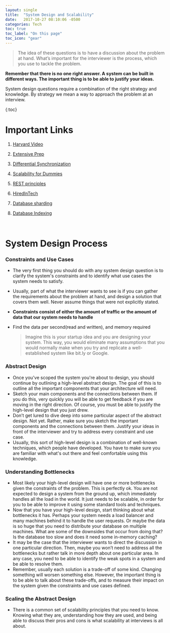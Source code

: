 ```yaml
---
layout: single
title:  "System Design and Scalability"
date:   2017-10-27 08:10:06 -0500
categories: Tech
toc: true
toc_label: "On this page"
toc_icon: "gear"
---
```


> The idea of these questions is to have a discussion about the problem at hand. What’s important for the interviewer is the process, which you use to tackle the problem.

**Remember that there is no one right answer. A system can be built in different ways. The important thing is to be able to justify your ideas.**

System design questions require a combination of the right strategy and knowledge. By strategy we mean a way to approach the problem at an interview.

{:toc}

# Important Links

1. [Harvard Video](https://www.youtube.com/watch?v=-W9F__D3oY4)

2. [Extensive Prep](https://github.com/checkcheckzz/system-design-interview)

3. [Differential Synchronization]( https://neil.fraser.name/writing/sync/)

4. [Scalability for Dummies](http://www.lecloud.net/tagged/scalability)

5. [REST principles](https://ninenines.eu/docs/en/cowboy/2.0/guide/rest_principles/)

6. [HiredInTech](https://www.hiredintech.com/classrooms/system-design/lesson/60)

7. [Database sharding](http://www.25hoursaday.com/weblog/2009/01/16/BuildingScalableDatabasesProsAndConsOfVariousDatabaseShardingSchemes.aspx)

8. [Database Indexing](https://stackoverflow.com/questions/1108/how-does-database-indexing-work)

   ​

# System Design Process
### Constraints and Use Cases

- The very first thing you should do with any system design question is to clarify the system's constraints and to identify what use cases the system needs to satisfy. 
- Usually, part of what the interviewer wants to see is if you can gather the requirements about the problem at hand, and design a solution that covers them well. Never assume things that were not explicitly stated.
- **Constraints consist of either the amount of traffic or the amount of data that our system needs to handle**
- Find the data per second(read and written), and memory required

  > Imagine this is your startup idea and you are designing your system. This way, you would eliminate many assumptions that you would normally make when you try and replicate a well-established system like bit.ly or Google.

### Abstract Design

- Once you've scoped the system you're about to design, you should continue by outlining a high-level abstract design. The goal of this is to outline all the important components that your architecture will need.
- Sketch your main components and the connections between them. If you do this, very quickly you will be able to get feedback if you are moving in the right direction. Of course, you must be able to justify the high-level design that you just drew.
- Don’t get lured to dive deep into some particular aspect of the abstract design. Not yet. Rather, make sure you sketch the important components and the connections between them. Justify your ideas in front of the interviewer and try to address every constraint and use case.
- Usually, this sort of high-level design is a combination of well-known techniques, which people have developed. You have to make sure you are familiar with what's out there and feel comfortable using this knowledge.

### Understanding Bottlenecks

- Most likely your high-level design will have one or more bottlenecks given the constraints of the problem. This is perfectly ok. You are not expected to design a system from the ground up, which immediately handles all the load in the world. It just needs to be scalable, in order for you to be able to improve it using some standard tools and techniques.
- Now that you have your high-level design, start thinking about what bottlenecks it has. Perhaps your system needs a load balancer and many machines behind it to handle the user requests. Or maybe the data is so huge that you need to distribute your database on multiple machines. What are some of the downsides that occur from doing that? Is the database too slow and does it need some in-memory caching?
 - It may be the case that the interviewer wants to direct the discussion in one particular direction. Then, maybe you won’t need to address all the bottlenecks but rather talk in more depth about one particular area. In any case, you need to be able to identify the weak spots in a system and be able to resolve them.
- Remember, usually each solution is a trade-off of some kind. Changing something will worsen something else. However, the important thing is to be able to talk about these trade-offs, and to measure their impact on the system given the constraints and use cases defined.

### Scaling the Abstract Design

- There is a common set of scalability principles that you need to know. Knowing what they are, understanding how they are used, and being able to discuss their pros and cons is what scalability at interviews is all about.







